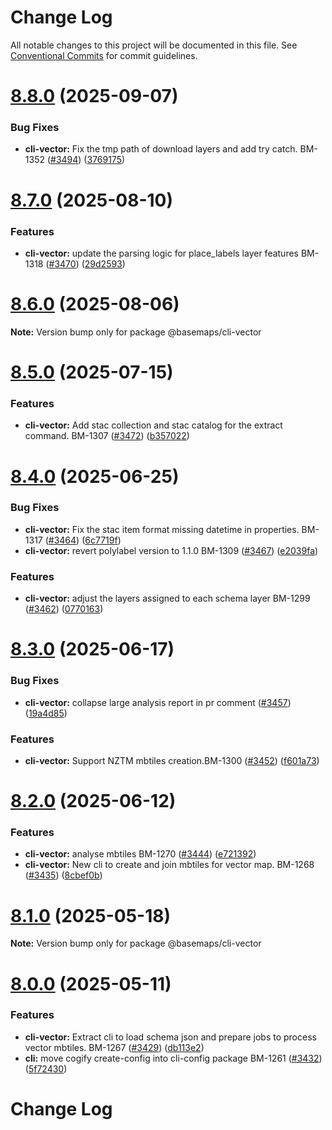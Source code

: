 # Change Log

All notable changes to this project will be documented in this file.
See [Conventional Commits](https://conventionalcommits.org) for commit guidelines.

# [8.8.0](https://github.com/linz/basemaps/compare/v8.7.0...v8.8.0) (2025-09-07)


### Bug Fixes

* **cli-vector:** Fix the tmp path of download layers and add try catch. BM-1352 ([#3494](https://github.com/linz/basemaps/issues/3494)) ([3769175](https://github.com/linz/basemaps/commit/376917570a2373d347d09098ccbac5e5d7515655))





# [8.7.0](https://github.com/linz/basemaps/compare/v8.6.0...v8.7.0) (2025-08-10)


### Features

* **cli-vector:** update the parsing logic for place_labels layer features BM-1318 ([#3470](https://github.com/linz/basemaps/issues/3470)) ([29d2593](https://github.com/linz/basemaps/commit/29d25938363255f05b91cced54397928a2a092da))





# [8.6.0](https://github.com/linz/basemaps/compare/v8.5.0...v8.6.0) (2025-08-06)

**Note:** Version bump only for package @basemaps/cli-vector





# [8.5.0](https://github.com/linz/basemaps/compare/v8.4.0...v8.5.0) (2025-07-15)


### Features

* **cli-vector:** Add stac collection and stac catalog for the extract command. BM-1307 ([#3472](https://github.com/linz/basemaps/issues/3472)) ([b357022](https://github.com/linz/basemaps/commit/b3570226f61ab035b5c6449dd0077cac5a6320db))





# [8.4.0](https://github.com/linz/basemaps/compare/v8.3.0...v8.4.0) (2025-06-25)


### Bug Fixes

* **cli-vector:** Fix the stac item format missing datetime in properties. BM-1317 ([#3464](https://github.com/linz/basemaps/issues/3464)) ([6c7719f](https://github.com/linz/basemaps/commit/6c7719f7514160158b6ad14b680fe1bdd10fd1e3))
* **cli-vector:** revert polylabel version to 1.1.0 BM-1309 ([#3467](https://github.com/linz/basemaps/issues/3467)) ([e2039fa](https://github.com/linz/basemaps/commit/e2039fa587467010e399f064f187381eee8a3ac0))


### Features

* **cli-vector:** adjust the layers assigned to each schema layer BM-1299 ([#3462](https://github.com/linz/basemaps/issues/3462)) ([0770163](https://github.com/linz/basemaps/commit/0770163665557390feab74f865132139fa9c3560))





# [8.3.0](https://github.com/linz/basemaps/compare/v8.2.0...v8.3.0) (2025-06-17)


### Bug Fixes

* **cli-vector:** collapse large analysis report in pr comment ([#3457](https://github.com/linz/basemaps/issues/3457)) ([19a4d85](https://github.com/linz/basemaps/commit/19a4d85bb90058694c0a5cd3cd2530cd9e60b9a1))


### Features

* **cli-vector:** Support NZTM mbtiles creation.BM-1300 ([#3452](https://github.com/linz/basemaps/issues/3452)) ([f601a73](https://github.com/linz/basemaps/commit/f601a73185aad7f22f6e0e5551d41ba49588c932))





# [8.2.0](https://github.com/linz/basemaps/compare/v8.1.0...v8.2.0) (2025-06-12)


### Features

* **cli-vector:** analyse mbtiles BM-1270 ([#3444](https://github.com/linz/basemaps/issues/3444)) ([e721392](https://github.com/linz/basemaps/commit/e721392d52866ef0d31e110d32e718460ce3008b))
* **cli-vector:** New cli to create and join mbtiles for vector map. BM-1268 ([#3435](https://github.com/linz/basemaps/issues/3435)) ([8cbef0b](https://github.com/linz/basemaps/commit/8cbef0b0a9ef3db804d05b533b6858f55c9064c9))





# [8.1.0](https://github.com/linz/basemaps/compare/v8.0.0...v8.1.0) (2025-05-18)

**Note:** Version bump only for package @basemaps/cli-vector





# [8.0.0](https://github.com/linz/basemaps/compare/v7.17.0...v8.0.0) (2025-05-11)


### Features

* **cli-vector:** Extract cli to load schema json and prepare jobs to process vector mbtiles. BM-1267 ([#3429](https://github.com/linz/basemaps/issues/3429)) ([db113e2](https://github.com/linz/basemaps/commit/db113e27ad935fab4538ffad607c2cd04f52dbdd))
* **cli:** move cogify create-config into cli-config package BM-1261 ([#3432](https://github.com/linz/basemaps/issues/3432)) ([5f72430](https://github.com/linz/basemaps/commit/5f72430690d330e8542d272ede461d3a711493de))





# Change Log
